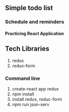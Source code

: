 ## Simple todo list
### Schedule and reminders

#### Practicing React Application

## Tech Libraries
1. redux
2. redux-form


### Command line
1. create-react app redux
2. npm install
3. install redux, reduc-form
4. npm run json-serv
